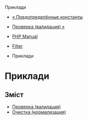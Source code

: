 Приклади

-   [« Предопределённые константы](filter.constants.html)
    
-   [Проверка (валидация) »](filter.examples.validation.html)
    
-   [PHP Manual](index.html)
    
-   [Filter](book.filter.html)
    
-   Приклади
    

# Приклади

## Зміст

-   [Проверка (валидация)](filter.examples.validation.html)
-   [Очистка (нормализация)](filter.examples.sanitization.html)
